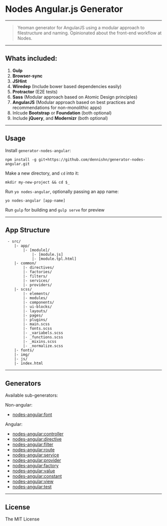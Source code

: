 Nodes Angular.js Generator
=====================

---------------

> Yeoman generator for AngularJS using a modular approach to filestructure and naming. Opinionated about the front-end workflow at Nodes.

----------

Whats included:
----------

 1. **Gulp**
 2. **Browser-sync**
 3. **JSHint**
 4. **Wiredep** (Include bower based dependencies easily)
 4. **Protractor** (E2E tests)
 5. **Sass** (Modular approach based on Atomic Design principles)
 6. **AngularJS** (Modular approach based on best practices and recommendations for non-monolithic apps) 
 7. Inlcude **Bootstrap** or **Foundation** (both optional)
 8. Include **jQuery**, and **Modernizr** (both optional)

---------

## Usage

Install `generator-nodes-angular`:
```
npm install -g git+https://github.com/dennishn/generator-nodes-angular.git
```

Make a new directory, and `cd` into it:
```
mkdir my-new-project && cd $_
```

Run `yo nodes-angular`, optionally passing an app name:
```
yo nodes-angular [app-name]
```

Run `gulp` for building and `gulp serve` for preview

---

App Structure
---------------
```
 - src/
    |- app/
        |- [module]/
            |- [module.js]
            |- [module.tpl.html]
    |- common/
        |- directives/
        |- factories/
        |- filters/
        |- services/
        |- providers/
    |- scss/
        |- elements/
        |- modules/
        |- components/
        |- ui-blocks/
        |- layouts/
        |- pages/
        |- plugins/
        |- main.scss
        |- fonts.scss
        |- _variabels.scss
        |- _functions.scss
        |- _mixins.scss
        |- _normalize.scss
    |- fonts/
    |- img/
    |- js/
    |- index.html
```

----------

## Generators

Available sub-generators:

Non-angular:
* [nodes-angular:font](https://github.com/dennishn/generator-nodes-angular/blob/master/font/USAGE.md)

Angular:
* [nodes-angular:controller](https://github.com/dennishn/generator-nodes-angular/blob/master/controller/USAGE.md)
* [nodes-angular:directive](https://github.com/dennishn/generator-nodes-angular/blob/master/directive/USAGE.md)
* [nodes-angular:filter](https://github.com/dennishn/generator-nodes-angular/blob/master/filter/USAGE.md)
* [nodes-angular:route](https://github.com/dennishn/generator-nodes-angular/blob/master/route/USAGE.md)
* [nodes-angular:service](https://github.com/dennishn/generator-nodes-angular/blob/master/service/USAGE.md)
* [nodes-angular:provider](https://github.com/dennishn/generator-nodes-angular/blob/master/provider/USAGE.md)
* [nodes-angular:factory](https://github.com/dennishn/generator-nodes-angular/blob/master/factory/USAGE.md)
* [nodes-angular:value](https://github.com/dennishn/generator-nodes-angular/blob/master/value/USAGE.md)
* [nodes-angular:constant](https://github.com/dennishn/generator-nodes-angular/blob/master/constant/USAGE.md)
* [nodes-angular:view](https://github.com/dennishn/generator-nodes-angular/blob/master/view/USAGE.md)
* [nodes-angular:test](https://github.com/dennishn/generator-nodes-angular/blob/master/test/USAGE.md)

-----------------------------------


License
---------------

The MIT License
